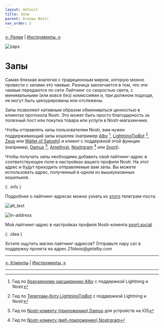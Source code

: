 ```yaml
---
layout: default
title: Запы
parent: Основы Nostr
nav_order: 5
---
```


[← Релеи](https://nostr.21ideas.org/docs/basics/explorers.html) | [Инструменты →](https://nostr.21ideas.org/docs/basics/tools.html) 

![zaps](https://nostr.build/p/nb5018.png)

# Запы

Самая близкая аналогия с традиционным миром, которую можно провести с запами это чаевые. Разница заключается в том, что эти чаевые передаются по сети Лайтнинг со скоростью света, с минимальными (или вовсе без) комиссиями и, при должном подходе, не могут быть цензурированы или отслежены.

Запы позволяют нативным образом обмениваться ценностью в клиентах протокола Nostr. Это может быть просто благодарность за полезный пост или покупка товара или услуги в Nostr-магазинчике. 

Чтобы отправлять запы пользователям Nostr, вам нужен поддерживающий запы кошелек (например [Alby](https://getalby.com/) [^1], [LightningTipBot](https://t.me/LightningTipBot) [^2], [Zeus](https://zeusln.app/) или [Wallet of Satoshi](https://www.walletofsatoshi.com/)) и клиент с поддержкой этой функции (например, [Damus](https://damus.io/) [^3], [Amethyst](https://github.com/vitorpamplona/amethyst), [Nostrgram](https://nostrgram.co/?build=626) [^4] или [Snort](https://snort.social/)).

Чтобы получать запы необходимо добавить свой лайтнинг-адрес в соответствующее поле в настройках вашего профиля Nostr. На этот адрес и будут приходить отправляемые вам запы. Вы можете использовать адрес, полученный в одном из вышеуказанных кошельков.

{: .info }

Подробнее о лайтнинг-адресах можно узнать из [этого](https://t.me/bitcoin21ideas/2485) телеграм-поста.


![alt_text](images/image1.png "image_tooltip")


![ln-address](https://nostr.build/p/nb5648.png)

Мой лайтнинг-адрес в настройках профиля Nostr-клиента [snort.social](https://snort.social/)

{: .idea }

Хотите ощутить магию лайтнинг-адресов? Отправьте пару сат в поддержку проекта на адрес _21ideas@getalby.com_

---

[← Клиенты](https://nostr.21ideas.org/docs/basics/clients.html) | [Инструменты →](https://nostr.21ideas.org/docs/basics/tools.html) 

---

[^1]: Гид по [браузерному расширению Alby](https://nostr.21ideas.org/docs/guides/Alby.html) с поддержкой Lightning и Nostr

[^2]: Гид по [Телеграм-боту LightningTipBot](https://nostr.21ideas.org/docs/guides/LightningTipBot.html) с поддержкой Lightning и Nostr

[^3]: Гид по [Nostr-клиенту (приложению) Damus](https://nostr.21ideas.org/docs/guides/damus.html) для устройств на iOS

[^4]: Гид по [Nostr-клиенту (веб-приложению) Nostrgram](https://nostr.21ideas.org/docs/guides/Nostrgram.html)
